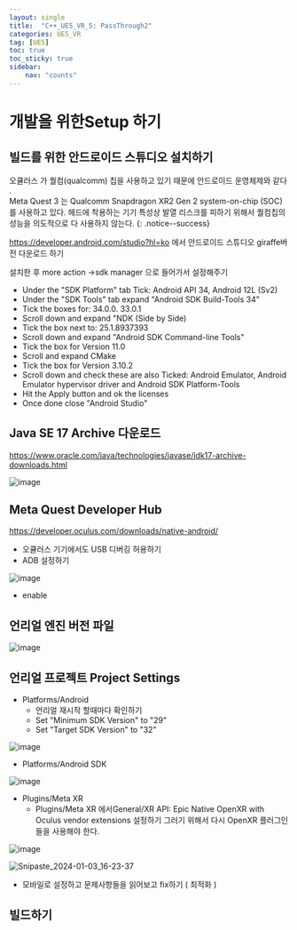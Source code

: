 ```yaml
---
layout: single
title:  "C++_UE5_VR_5: PassThrough2"
categories: UE5_VR
tag: [UE5]
toc: true
toc_sticky: true
sidebar:
    nav: "counts"
---
```


# 개발을 위한Setup 하기 

## 빌드를 위한 안드로이드 스튜디오 설치하기 
오큘러스 가 퀄컴(qualcomm) 칩을 사용하고 있기 때문에 안드로이드 운영체제와 같다 .   
Meta Quest 3 는  Qualcomm Snapdragon XR2 Gen 2 system-on-chip (SOC)를 사용하고 있다.
헤드에 착용하는 기기 특성상 발열 리스크를 피하기 위해서 퀄컴칩의 성능을 의도적으로 다 사용하지 않는다.
{: .notice--success}
   
   
<https://developer.android.com/studio?hl=ko> 에서 안드로이드 스튜디오 giraffe버전 다운로드 하기 

설치한 후 more action ->sdk manager 으로 들어가서 설정해주기 

* Under the "SDK Platform" tab Tick: Android API 34,  Android 12L (Sv2)
* Under the "SDK Tools" tab expand "Android SDK Build-Tools 34"
* Tick the boxes for: 34.0.0. 33.0.1
* Scroll down and expand "NDK (Side by Side)
* Tick the box next to: 25.1.8937393
* Scroll down and expand "Android SDK Command-line Tools"
* Tick the box for Version 11.0
* Scroll and expand CMake
* Tick the box for Version 3.10.2
* Scroll down and check these are also Ticked: Android Emulator, Android Emulator hypervisor driver and Android SDK Platform-Tools
* Hit the Apply button and ok the licenses
* Once done close "Android Studio"

## Java SE 17 Archive 다운로드 

<https://www.oracle.com/java/technologies/javase/jdk17-archive-downloads.html>

![image](https://github.com/silverlnng/DatastructureStudy/assets/112385982/aee90bf6-0282-4845-bb2d-07f1941d1b9b)


## Meta Quest Developer Hub

<https://developer.oculus.com/downloads/native-android/>

* 오큘러스 기기에서도 USB 디버깅 허용하기 
* ADB 설정하기 

![image](https://github.com/silverlnng/DatastructureStudy/assets/112385982/9730b4df-6bc6-448f-91fc-6b196fb402a2)

* enable 

## 언리얼 엔진 버전 파일

![image](https://github.com/silverlnng/DatastructureStudy/assets/112385982/265c6083-4fd5-40ff-a84f-8b118fe68740)


## 언리얼 프로젝트 Project Settings
   
* Platforms/Android
    * 언리얼 재시작 할때마다 확인하기 
    * Set "Minimum SDK Version" to "29"
    * Set "Target SDK Version" to "32"

![image](https://github.com/silverlnng/DatastructureStudy/assets/112385982/c9f5e828-f515-4d8e-b7b0-51856b83c9e2)

* Platforms/Android SDK   

![image](https://github.com/silverlnng/DatastructureStudy/assets/112385982/db5584e0-732e-47b2-bdeb-39ca411b12ef)


* Plugins/Meta XR
    * Plugins/Meta XR 에서General/XR API: Epic Native OpenXR with Oculus vendor extensions 설정하기 
그러기 위해서 다시 OpenXR 플러그인들을 사용해야 한다. 

![image](https://github.com/silverlnng/DatastructureStudy/assets/112385982/69cf78a2-0a5d-4663-91ee-1b8685dbb294)


![Snipaste_2024-01-03_16-23-37](https://github.com/silverlnng/DatastructureStudy/assets/112385982/ff10e547-20eb-4e5f-adc5-f89ca8f3e500)

* 모바일로 설정하고 문제사항들을 읽어보고 fix하기 ( 최적화 )

## 빌드하기


